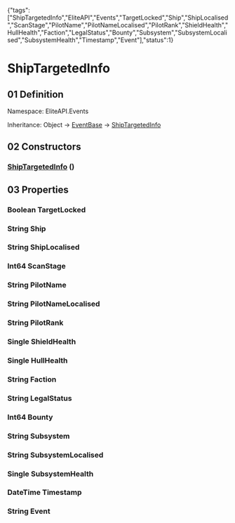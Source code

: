 {"tags":["ShipTargetedInfo","EliteAPI","Events","TargetLocked","Ship","ShipLocalised","ScanStage","PilotName","PilotNameLocalised","PilotRank","ShieldHealth","HullHealth","Faction","LegalStatus","Bounty","Subsystem","SubsystemLocalised","SubsystemHealth","Timestamp","Event"],"status":1}

# ShipTargetedInfo

## 01 Definition

Namespace: <span class='code'>EliteAPI.Events</span>

Inheritance: <span class='code'>Object</span> → <span class='code'>[EventBase](../../EliteAPI/Events/EventBase.html)</span> → <span class='code'>[ShipTargetedInfo](../../EliteAPI/Events/ShipTargetedInfo.html)</span>

## 02 Constructors

### <span class='code'>[ShipTargetedInfo](../../EliteAPI/Events/ShipTargetedInfo.html)</span> ()

## 03 Properties

### <span class='code'>Boolean</span> TargetLocked

### <span class='code'>String</span> Ship

### <span class='code'>String</span> ShipLocalised

### <span class='code'>Int64</span> ScanStage

### <span class='code'>String</span> PilotName

### <span class='code'>String</span> PilotNameLocalised

### <span class='code'>String</span> PilotRank

### <span class='code'>Single</span> ShieldHealth

### <span class='code'>Single</span> HullHealth

### <span class='code'>String</span> Faction

### <span class='code'>String</span> LegalStatus

### <span class='code'>Int64</span> Bounty

### <span class='code'>String</span> Subsystem

### <span class='code'>String</span> SubsystemLocalised

### <span class='code'>Single</span> SubsystemHealth

### <span class='code'>DateTime</span> Timestamp

### <span class='code'>String</span> Event


